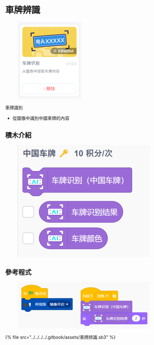 # 車牌辨識

<figure><img src="../../../../.gitbook/assets/image (9) (1).png" alt=""><figcaption></figcaption></figure>

車牌識別

* 從圖像中識別中國車牌的內容

## 積木介紹

<figure><img src="../../../../.gitbook/assets/image (10) (1).png" alt=""><figcaption></figcaption></figure>

## 參考程式

<figure><img src="../../../../.gitbook/assets/image (7) (1).png" alt=""><figcaption></figcaption></figure>

{% file src="../../../../.gitbook/assets/車牌辨識.sb3" %}


